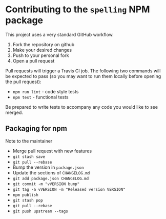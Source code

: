 # Contributing to the `spelling` NPM package

This project uses a very standard GitHub workflow.

1. Fork the repository on github
2. Make your desired changes
3. Push to your personal fork
4. Open a pull request

Pull requests will trigger a Travis CI job.  The following two commands will be expected to pass (so you may want to run them locally before opening the pull request):

 * `npm run lint` - code style tests
 * `npm test` - functional tests

Be prepared to write tests to accompany any code you would like to see merged.


## Packaging for npm

Note to the maintainer

* Merge pull request with new features
* `git stash save`
* `git pull --rebase`
* Bump the version in `package.json`
* Update the sections of `CHANGELOG.md`
* `git add package.json CHANGELOG.md`
* `git commit -m "vVERSION bump"`
* `git tag -a vVERSION -m "Released version VERSION"`
* `npm publish`
* `git stash pop`
* `git pull --rebase`
* `git push upstream --tags`
